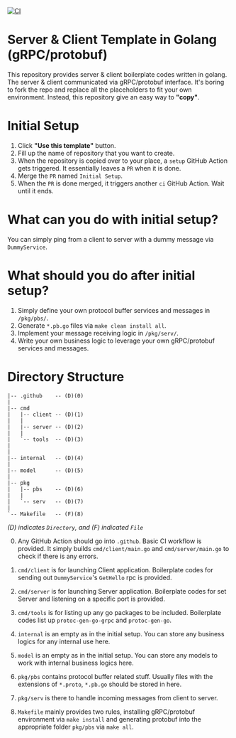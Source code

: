 [![CI](https://github.com/codingpot/server-client-template-go/actions/workflows/ci.yml/badge.svg)](https://github.com/codingpot/server-client-template-go/actions/workflows/ci.yml)

# Server & Client Template in Golang (gRPC/protobuf)

This repository provides server & client boilerplate codes written in golang. The server & client communicated via gRPC/protobuf interface. It's boring to fork the repo and replace all the placeholders to fit your own environment. Instead, this repository give an easy way to **"copy"**. 

# Initial Setup

1. Click **"Use this template"** button.
2. Fill up the name of repository that you want to create.
3. When the repository is copied over to your place, a `setup` GitHub Action gets triggered. It essentially leaves a `PR` when it is done.
4. Merge the `PR` named `Initial Setup`.
5. When the `PR` is done merged, it triggers another `ci` GitHub Action. Wait until it ends.

# What can you do with initial setup?

You can simply ping from a client to server with a dummy message via `DummyService`. 

# What should you do after initial setup?

1. Simply define your own protocol buffer services and messages in `/pkg/pbs/`.
2. Generate `*.pb.go` files via `make clean install all`.
3. Implement your message receiving logic in `/pkg/serv/`.
4. Write your own business logic to leverage your own gRPC/protobuf services and messages.

# Directory Structure

```
|-- .github    -- (D)(0)
|
|-- cmd
|   |-- client -- (D)(1)
|   |   
|   |-- server -- (D)(2)
|   |   
|   `-- tools  -- (D)(3)
|    
|   
|-- internal   -- (D)(4)
|   
|-- model      -- (D)(5)
|   
|-- pkg        
|   |-- pbs    -- (D)(6)
|   |
|   `-- serv   -- (D)(7)
|
`-- Makefile   -- (F)(8)
```

*(D) indicates `Directory`, and (F) indicated `File`*

0. Any GitHub Action should go into `.github`. Basic CI workflow is provided. It simply builds `cmd/client/main.go` and `cmd/server/main.go` to check if there is any errors.

1. `cmd/client` is for launching Client application. Boilerplate codes for sending out `DummyService`'s `GetHello` rpc is provided.

2. `cmd/server` is for launching Server application. Boilerplate codes for set Server and listening on a specific port is provided.

3. `cmd/tools` is for listing up any go packages to be included. Boilerplate codes list up `protoc-gen-go-grpc` and `protoc-gen-go`.

4. `internal` is an empty as in the initial setup. You can store any business logics for any internal use here.

5. `model` is an empty as in the initial setup. You can store any models to work with internal business logics here.

6. `pkg/pbs` contains protocol buffer related stuff. Usually files with the extensions of `*.proto`, `*.pb.go` should be stored in here.

7. `pkg/serv` is there to handle incoming messages from client to server. 

8. `Makefile` mainly provides two rules, installing gRPC/protobuf environment via `make install` and generating protobuf into the appropriate folder `pkg/pbs` via `make all`.

